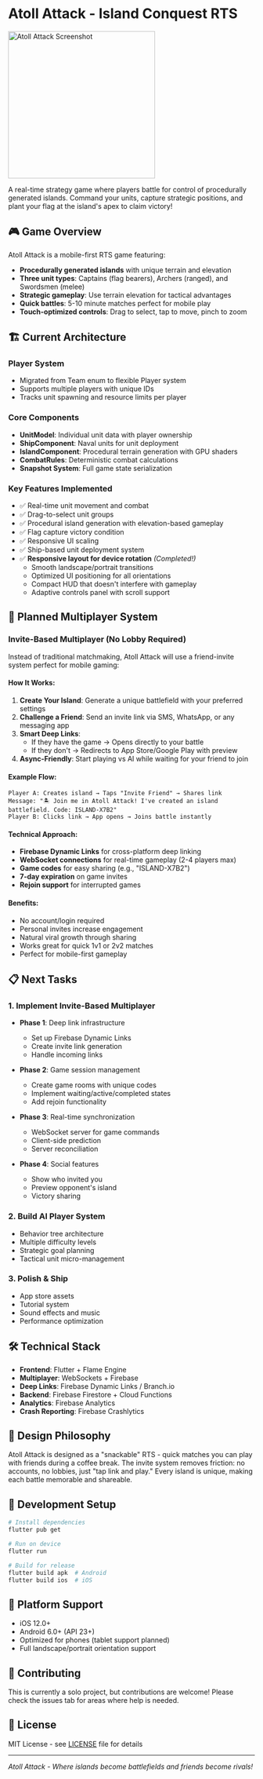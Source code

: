 # Atoll Attack - Island Conquest RTS

<img src="screenshot.png" alt="Atoll Attack Screenshot" width="300">

A real-time strategy game where players battle for control of procedurally generated islands. Command your units, capture strategic positions, and plant your flag at the island's apex to claim victory!

## 🎮 Game Overview

Atoll Attack is a mobile-first RTS game featuring:
- **Procedurally generated islands** with unique terrain and elevation
- **Three unit types**: Captains (flag bearers), Archers (ranged), and Swordsmen (melee)
- **Strategic gameplay**: Use terrain elevation for tactical advantages
- **Quick battles**: 5-10 minute matches perfect for mobile play
- **Touch-optimized controls**: Drag to select, tap to move, pinch to zoom

## 🏗️ Current Architecture

### Player System
- Migrated from Team enum to flexible Player system
- Supports multiple players with unique IDs
- Tracks unit spawning and resource limits per player

### Core Components
- **UnitModel**: Individual unit data with player ownership
- **ShipComponent**: Naval units for unit deployment
- **IslandComponent**: Procedural terrain generation with GPU shaders
- **CombatRules**: Deterministic combat calculations
- **Snapshot System**: Full game state serialization

### Key Features Implemented
- ✅ Real-time unit movement and combat
- ✅ Drag-to-select unit groups
- ✅ Procedural island generation with elevation-based gameplay
- ✅ Flag capture victory condition
- ✅ Responsive UI scaling
- ✅ Ship-based unit deployment system
- ✅ **Responsive layout for device rotation** *(Completed!)*
  - Smooth landscape/portrait transitions
  - Optimized UI positioning for all orientations
  - Compact HUD that doesn't interfere with gameplay
  - Adaptive controls panel with scroll support

## 🚀 Planned Multiplayer System

### Invite-Based Multiplayer (No Lobby Required)
Instead of traditional matchmaking, Atoll Attack will use a friend-invite system perfect for mobile gaming:

#### How It Works:
1. **Create Your Island**: Generate a unique battlefield with your preferred settings
2. **Challenge a Friend**: Send an invite link via SMS, WhatsApp, or any messaging app
3. **Smart Deep Links**: 
   - If they have the game → Opens directly to your battle
   - If they don't → Redirects to App Store/Google Play with preview
4. **Async-Friendly**: Start playing vs AI while waiting for your friend to join

#### Example Flow:
```
Player A: Creates island → Taps "Invite Friend" → Shares link
Message: "🏝️ Join me in Atoll Attack! I've created an island battlefield. Code: ISLAND-X7B2"
Player B: Clicks link → App opens → Joins battle instantly
```

#### Technical Approach:
- **Firebase Dynamic Links** for cross-platform deep linking
- **WebSocket connections** for real-time gameplay (2-4 players max)
- **Game codes** for easy sharing (e.g., "ISLAND-X7B2")
- **7-day expiration** on game invites
- **Rejoin support** for interrupted games

#### Benefits:
- No account/login required
- Personal invites increase engagement
- Natural viral growth through sharing
- Works great for quick 1v1 or 2v2 matches
- Perfect for mobile-first gameplay

## 📋 Next Tasks

### 1. Implement Invite-Based Multiplayer
- **Phase 1**: Deep link infrastructure
  - Set up Firebase Dynamic Links
  - Create invite link generation
  - Handle incoming links
  
- **Phase 2**: Game session management
  - Create game rooms with unique codes
  - Implement waiting/active/completed states
  - Add rejoin functionality
  
- **Phase 3**: Real-time synchronization
  - WebSocket server for game commands
  - Client-side prediction
  - Server reconciliation
  
- **Phase 4**: Social features
  - Show who invited you
  - Preview opponent's island
  - Victory sharing

### 2. Build AI Player System
- Behavior tree architecture
- Multiple difficulty levels
- Strategic goal planning
- Tactical unit micro-management

### 3. Polish & Ship
- App store assets
- Tutorial system
- Sound effects and music
- Performance optimization

## 🛠️ Technical Stack

- **Frontend**: Flutter + Flame Engine
- **Multiplayer**: WebSockets + Firebase
- **Deep Links**: Firebase Dynamic Links / Branch.io
- **Backend**: Firebase Firestore + Cloud Functions
- **Analytics**: Firebase Analytics
- **Crash Reporting**: Firebase Crashlytics

## 🎯 Design Philosophy

Atoll Attack is designed as a "snackable" RTS - quick matches you can play with friends during a coffee break. The invite system removes friction: no accounts, no lobbies, just "tap link and play." Every island is unique, making each battle memorable and shareable.

## 🔧 Development Setup

```bash
# Install dependencies
flutter pub get

# Run on device
flutter run

# Build for release
flutter build apk  # Android
flutter build ios  # iOS
```

## 📱 Platform Support

- iOS 12.0+
- Android 6.0+ (API 23+)
- Optimized for phones (tablet support planned)
- Full landscape/portrait orientation support

## 🤝 Contributing

This is currently a solo project, but contributions are welcome! Please check the issues tab for areas where help is needed.

## 📄 License

MIT License - see [LICENSE](LICENSE) file for details

---

*Atoll Attack - Where islands become battlefields and friends become rivals!*